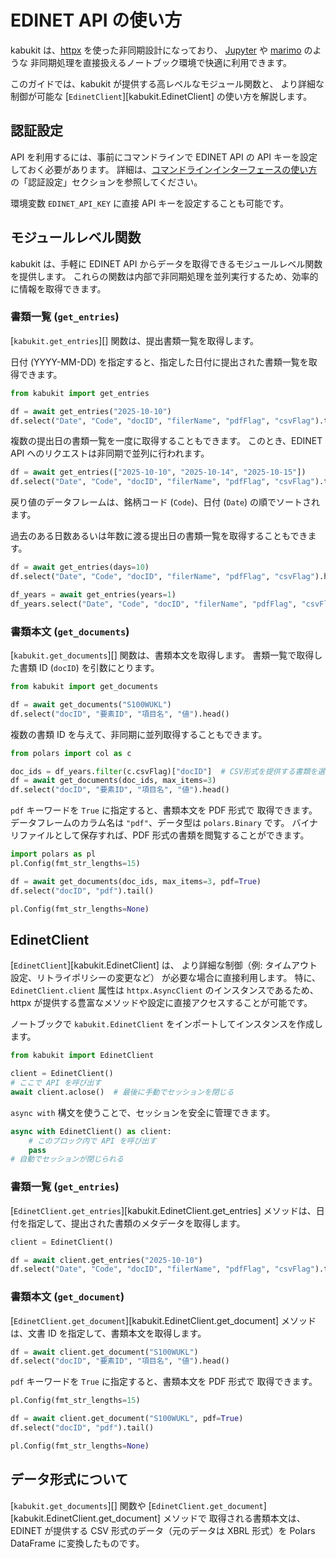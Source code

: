 # EDINET API の使い方

kabukit は、[httpx](https://www.python-httpx.org/) を使った非同期設計になっており、
[Jupyter](https://jupyter.org/) や [marimo](https://marimo.io/) のような
非同期処理を直接扱えるノートブック環境で快適に利用できます。

このガイドでは、kabukit が提供する高レベルなモジュール関数と、
より詳細な制御が可能な [`EdinetClient`][kabukit.EdinetClient] の使い方を解説します。

## 認証設定

API を利用するには、事前にコマンドラインで EDINET API の API キーを設定しておく必要があります。
詳細は、[コマンドラインインターフェースの使い方](cli.md)の「認証設定」セクションを参照してください。

環境変数 `EDINET_API_KEY` に直接 API キーを設定することも可能です。

## モジュールレベル関数

kabukit は、手軽に EDINET API からデータを取得できるモジュールレベル関数を提供します。
これらの関数は内部で非同期処理を並列実行するため、効率的に情報を取得できます。

### 書類一覧 (`get_entries`)

[`kabukit.get_entries`][] 関数は、提出書類一覧を取得します。

日付 (YYYY-MM-DD) を指定すると、指定した日付に提出された書類一覧を取得できます。

```python exec="1" source="material-block"
from kabukit import get_entries

df = await get_entries("2025-10-10")
df.select("Date", "Code", "docID", "filerName", "pdfFlag", "csvFlag").tail()
```

複数の提出日の書類一覧を一度に取得することもできます。
このとき、EDINET API へのリクエストは非同期で並列に行われます。

```python exec="1" source="material-block"
df = await get_entries(["2025-10-10", "2025-10-14", "2025-10-15"])
df.select("Date", "Code", "docID", "filerName", "pdfFlag", "csvFlag").tail()
```

戻り値のデータフレームは、銘柄コード (`Code`)、日付 (`Date`) の順でソートされます。

過去のある日数あるいは年数に渡る提出日の書類一覧を取得することもできます。

```python exec="1" source="material-block"
df = await get_entries(days=10)
df.select("Date", "Code", "docID", "filerName", "pdfFlag", "csvFlag").head()
```

```python exec="1" source="material-block"
df_years = await get_entries(years=1)
df_years.select("Date", "Code", "docID", "filerName", "pdfFlag", "csvFlag").head()
```

### 書類本文 (`get_documents`)

[`kabukit.get_documents`][] 関数は、書類本文を取得します。
書類一覧で取得した書類 ID (`docID`) を引数にとります。

```python exec="1" source="material-block"
from kabukit import get_documents

df = await get_documents("S100WUKL")
df.select("docID", "要素ID", "項目名", "値").head()
```

複数の書類 ID を与えて、非同期に並列取得することもできます。

```python exec="1" source="material-block"
from polars import col as c

doc_ids = df_years.filter(c.csvFlag)["docID"]  # CSV形式を提供する書類を選択
df = await get_documents(doc_ids, max_items=3)
df.select("docID", "要素ID", "項目名", "値").head()
```

`pdf` キーワードを `True` に指定すると、書類本文を PDF 形式で
取得できます。
データフレームのカラム名は `"pdf"`、データ型は `polars.Binary` です。
バイナリファイルとして保存すれば、PDF 形式の書類を閲覧することができます。

```python .md#_
import polars as pl
pl.Config(fmt_str_lengths=15)
```

```python exec="1" source="material-block"
df = await get_documents(doc_ids, max_items=3, pdf=True)
df.select("docID", "pdf").tail()
```

```python .md#_
pl.Config(fmt_str_lengths=None)
```

## EdinetClient

[`EdinetClient`][kabukit.EdinetClient] は、
より詳細な制御（例: タイムアウト設定、リトライポリシーの変更など）
が必要な場合に直接利用します。
特に、`EdinetClient.client` 属性は `httpx.AsyncClient` のインスタンスであるため、
httpx が提供する豊富なメソッドや設定に直接アクセスすることが可能です。

ノートブックで `kabukit.EdinetClient` をインポートしてインスタンスを作成します。

```python exec="1" source="1"
from kabukit import EdinetClient

client = EdinetClient()
# ここで API を呼び出す
await client.aclose()  # 最後に手動でセッションを閉じる
```

`async with` 構文を使うことで、セッションを安全に管理できます。

```python exec="1" source="1"
async with EdinetClient() as client:
    # このブロック内で API を呼び出す
    pass
# 自動でセッションが閉じられる
```

### 書類一覧 (`get_entries`)

[`EdinetClient.get_entries`][kabukit.EdinetClient.get_entries]
メソッドは、日付を指定して、提出された書類のメタデータを取得します。

```python .md#_
client = EdinetClient()
```

```python exec="1" source="material-block"
df = await client.get_entries("2025-10-10")
df.select("Date", "Code", "docID", "filerName", "pdfFlag", "csvFlag").tail()
```

### 書類本文 (`get_document`)

[`EdinetClient.get_document`][kabukit.EdinetClient.get_document]
メソッドは、文書 ID を指定して、書類本文を取得します。

```python exec="1" source="material-block"
df = await client.get_document("S100WUKL")
df.select("docID", "要素ID", "項目名", "値").head()
```

`pdf` キーワードを `True` に指定すると、書類本文を PDF 形式で
取得できます。

```python .md#_
pl.Config(fmt_str_lengths=15)
```

```python exec="1" source="material-block"
df = await client.get_document("S100WUKL", pdf=True)
df.select("docID", "pdf").tail()
```

```python .md#_
pl.Config(fmt_str_lengths=None)
```

## データ形式について

[`kabukit.get_documents`][] 関数や
[`EdinetClient.get_document`][kabukit.EdinetClient.get_document] メソッドで
取得される書類本文は、EDINET が提供する CSV 形式のデータ（元のデータは XBRL 形式）を
Polars DataFrame に変換したものです。
